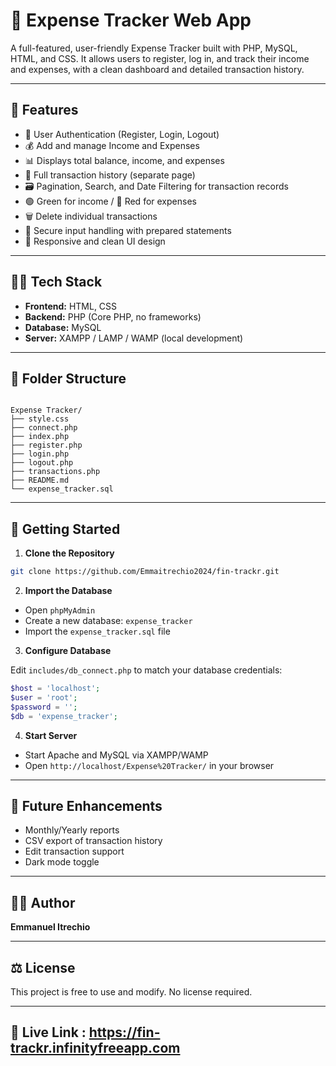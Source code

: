 
# 💸 Expense Tracker Web App

A full-featured, user-friendly Expense Tracker built with PHP, MySQL, HTML, and CSS. It allows users to register, log in, and track their income and expenses, with a clean dashboard and detailed transaction history.

---

## 🔧 Features

- 🔐 User Authentication (Register, Login, Logout)
- 💰 Add and manage Income and Expenses
- 📊 Displays total balance, income, and expenses
- 🧾 Full transaction history (separate page)
- 🗃️ Pagination, Search, and Date Filtering for transaction records
- 🟢 Green for income / 🔴 Red for expenses
- 🗑️ Delete individual transactions
- 🧠 Secure input handling with prepared statements
- 📱 Responsive and clean UI design

---

## 🧑‍💻 Tech Stack

- **Frontend:** HTML, CSS
- **Backend:** PHP (Core PHP, no frameworks)
- **Database:** MySQL
- **Server:** XAMPP / LAMP / WAMP (local development)

---

## 📂 Folder Structure

```

Expense Tracker/
├── style.css
├── connect.php
├── index.php
├── register.php
├── login.php
├── logout.php
├── transactions.php
├── README.md
└── expense_tracker.sql 

````

---

## 🚀 Getting Started

1. **Clone the Repository**

```bash
git clone https://github.com/Emmaitrechio2024/fin-trackr.git
````

2. **Import the Database**

* Open `phpMyAdmin`
* Create a new database: `expense_tracker`
* Import the `expense_tracker.sql` file

3. **Configure Database**

Edit `includes/db_connect.php` to match your database credentials:

```php
$host = 'localhost';
$user = 'root';
$password = '';
$db = 'expense_tracker';
```

4. **Start Server**

* Start Apache and MySQL via XAMPP/WAMP
* Open `http://localhost/Expense%20Tracker/` in your browser

---

## 📅 Future Enhancements

* Monthly/Yearly reports
* CSV export of transaction history
* Edit transaction support
* Dark mode toggle

---

## 👨‍💻 Author

**Emmanuel Itrechio**

---

## ⚖️ License
This project is free to use and modify. No license required.

---

## 🔗 Live Link : https://fin-trackr.infinityfreeapp.com
